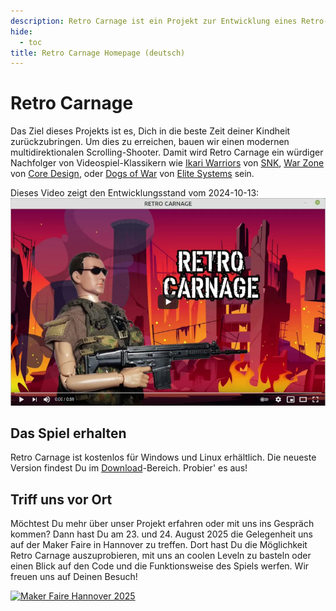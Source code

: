 ```yaml
---
description: Retro Carnage ist ein Projekt zur Entwicklung eines Retro-Computerspiels im Stil eines multi-direktionalaen Scrolling-Shooters.
hide:
  - toc
title: Retro Carnage Homepage (deutsch)
---
```


# Retro Carnage

Das Ziel dieses Projekts ist es, Dich in die beste Zeit deiner Kindheit zurückzubringen. Um dies zu erreichen, bauen wir
einen modernen multidirektionalen Scrolling-Shooter. Damit wird Retro Carnage ein würdiger Nachfolger von 
Videospiel-Klassikern wie [Ikari Warriors](https://en.wikipedia.org/wiki/Ikari_Warriors) von 
[SNK](https://www.snk-corp.co.jp/), [War Zone](https://core-design.com/warzone.html) von 
[Core Design](https://core-design.com/), oder [Dogs of War](https://en.wikipedia.org/wiki/Dogs_of_War_(1989_video_game))
von [Elite Systems](http://www.elite-systems.co.uk) sein.

Dieses Video zeigt den Entwicklungsstand vom 2024-10-13:
[![Watch the video](media/youtube-2021-06-03.png)](https://www.youtube.com/watch?v=BVgoLAjg2Vg&feature=youtu.be)
 
## Das Spiel erhalten

Retro Carnage ist kostenlos für Windows und Linux erhältlich. Die neueste Version findest Du im 
[Download](download.md)-Bereich. Probier' es aus!

## Triff uns vor Ort

Möchtest Du mehr über unser Projekt erfahren oder mit uns ins Gespräch kommen? Dann hast Du am 23. und 24. August 2025 
die Gelegenheit uns auf der Maker Faire in Hannover zu treffen. Dort hast Du die Möglichkeit Retro Carnage 
auszuprobieren, mit uns an coolen Leveln zu basteln oder einen Blick auf den Code und die Funktionsweise des Spiels 
werfen. Wir freuen uns auf Deinen Besuch!

[![Maker Faire Hannover 2025](/de/media/maker-faire-2025-150x150.png)](https://maker-faire.de/hannover/)
